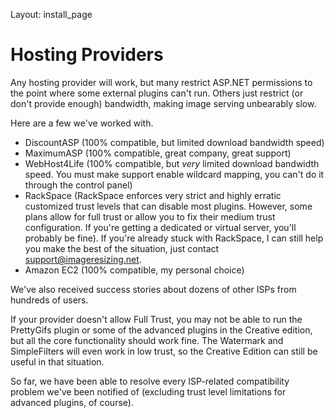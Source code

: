 Layout: install_page

# Hosting Providers

Any hosting provider will work, but many restrict ASP.NET permissions to the point where some external plugins can't run. Others just restrict (or don't provide enough) bandwidth, making image serving unbearably slow. 

Here are a few we've worked with.

* DiscountASP (100% compatible, but limited download bandwidth speed)
* MaximumASP (100% compatible, great company, great support)
* WebHost4Life (100% compatible,  but *very* limited download bandwidth speed. You must make support enable wildcard mapping, you can't do it through the control panel)
* RackSpace (RackSpace enforces very strict and highly erratic customized trust levels that can disable most plugins. However, some plans allow for full trust or allow you to fix their medium trust configuration. If you're getting a dedicated or virtual server, you'll probably be fine). If you're already stuck with RackSpace, I can still help you make the best of the situation, just contact support@imageresizing.net.
* Amazon EC2 (100% compatible, my personal choice)

We've also received success stories about dozens of other ISPs from hundreds of users. 

If your provider doesn't allow Full Trust, you may not be able to run the PrettyGifs plugin or some of the advanced plugins in the Creative edition, but all the core functionality should work fine. The Watermark and SimpleFilters will even work in low trust, so the Creative Edition can still be useful in that situation.

So far, we have  been able to resolve every ISP-related compatibility problem we've been notified of (excluding trust level limitations for advanced plugins, of course).

